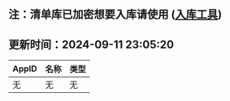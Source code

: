 ## 注：清单库已加密想要入库请使用 ([入库工具](https://github.com/BlankTMing/ManifestAutoUpdate/releases))

## 更新时间：2024-09-11 23:05:20
| AppID | 名称 | 类型  |
| :-------------------- | :----------------------------- | :----------- |
| 无 | 无 | 无 |
